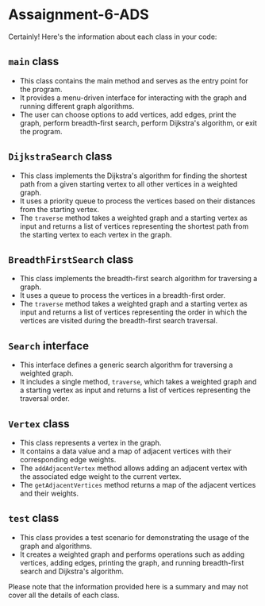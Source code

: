 # Assaignment-6-ADS

Certainly! Here's the information about each class in your code:

## `main` class
- This class contains the main method and serves as the entry point for the program.
- It provides a menu-driven interface for interacting with the graph and running different graph algorithms.
- The user can choose options to add vertices, add edges, print the graph, perform breadth-first search, perform Dijkstra's algorithm, or exit the program.

## `DijkstraSearch` class
- This class implements the Dijkstra's algorithm for finding the shortest path from a given starting vertex to all other vertices in a weighted graph.
- It uses a priority queue to process the vertices based on their distances from the starting vertex.
- The `traverse` method takes a weighted graph and a starting vertex as input and returns a list of vertices representing the shortest path from the starting vertex to each vertex in the graph.

## `BreadthFirstSearch` class
- This class implements the breadth-first search algorithm for traversing a graph.
- It uses a queue to process the vertices in a breadth-first order.
- The `traverse` method takes a weighted graph and a starting vertex as input and returns a list of vertices representing the order in which the vertices are visited during the breadth-first search traversal.

## `Search` interface
- This interface defines a generic search algorithm for traversing a weighted graph.
- It includes a single method, `traverse`, which takes a weighted graph and a starting vertex as input and returns a list of vertices representing the traversal order.

## `Vertex` class
- This class represents a vertex in the graph.
- It contains a data value and a map of adjacent vertices with their corresponding edge weights.
- The `addAdjacentVertex` method allows adding an adjacent vertex with the associated edge weight to the current vertex.
- The `getAdjacentVertices` method returns a map of the adjacent vertices and their weights.

## `test` class
- This class provides a test scenario for demonstrating the usage of the graph and algorithms.
- It creates a weighted graph and performs operations such as adding vertices, adding edges, printing the graph, and running breadth-first search and Dijkstra's algorithm.

Please note that the information provided here is a summary and may not cover all the details of each class.
